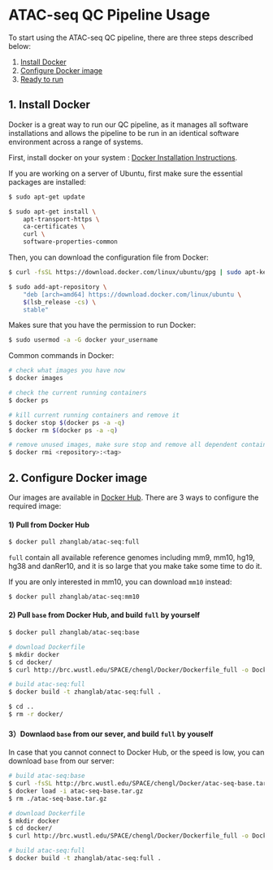 # ATAC-seq QC Pipeline Usage

To start using the ATAC-seq QC pipeline, there are three steps described below:
1. [Install Docker](#1-install-docker)
2. [Configure Docker image](#2-configure-docker-image)
3. [Ready to run](#3-ready-to-run)

## 1. Install Docker
Docker is a great way to run our QC pipeline, as it manages all software installations and allows the pipeline to be run in an identical software environment across a range of systems.

First, install docker on your system : [Docker Installation Instructions](https://docs.docker.com/engine/installation/).

If you are working on a server of Ubuntu, first make sure the essential packages are installed:
```bash
$ sudo apt-get update

$ sudo apt-get install \
    apt-transport-https \
    ca-certificates \
    curl \
    software-properties-common
```

Then, you can download the configuration file from Docker:
```bash
$ curl -fsSL https://download.docker.com/linux/ubuntu/gpg | sudo apt-key add -

$ sudo add-apt-repository \
    "deb [arch=amd64] https://download.docker.com/linux/ubuntu \
    $(lsb_release -cs) \
    stable"
```

Makes sure that you have the permission to run Docker:
```bash
$ sudo usermod -a -G docker your_username
```

Common commands in Docker:
```bash
# check what images you have now
$ docker images

# check the current running containers
$ docker ps

# kill current running containers and remove it
$ docker stop $(docker ps -a -q)
$ docker rm $(docker ps -a -q)

# remove unused images, make sure stop and remove all dependent containers
$ docker rmi <repository>:<tag>
```

## 2. Configure Docker image
Our images are available in [Docker Hub](https://hub.docker.com/r/zhanglab/atac-seq/). There are 3 ways to configure the required image:
#### 1) Pull from Docker Hub
```bash
$ docker pull zhanglab/atac-seq:full
```
`full` contain all available reference genomes including mm9, mm10, hg19, hg38 and danRer10, and it is so large that you make take some time to do it.

If you are only interested in mm10, you can download `mm10` instead:
```bash
$ docker pull zhanglab/atac-seq:mm10
```

#### 2) Pull `base` from Docker Hub, and build `full` by yourself
```bash
$ docker pull zhanglab/atac-seq:base

# download Dockerfile
$ mkdir docker
$ cd docker/
$ curl http://brc.wustl.edu/SPACE/chengl/Docker/Dockerfile_full -o Dockerfile

# build atac-seq:full
$ docker build -t zhanglab/atac-seq:full .

$ cd ..
$ rm -r docker/
```

#### 3）Downlaod `base` from our sever, and build `full` by youself
In case that you cannot connect to Docker Hub, or the speed is low, you can download `base` from our server:
```bash
# build atac-seq:base
$ curl -fsSL http://brc.wustl.edu/SPACE/chengl/Docker/atac-seq-base.tar.gz -o ./atac-seq-base.tar.gz
$ docker load -i atac-seq-base.tar.gz
$ rm ./atac-seq-base.tar.gz

# download Dockerfile
$ mkdir docker
$ cd docker/
$ curl http://brc.wustl.edu/SPACE/chengl/Docker/Dockerfile_full -o Dockerfile

# build atac-seq:full
$ docker build -t zhanglab/atac-seq:full .
```








